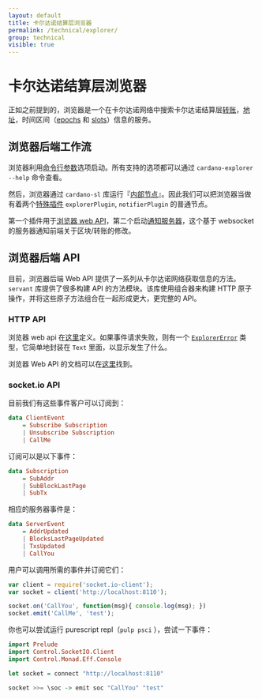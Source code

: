 ```yaml
---
layout: default
title: 卡尔达诺结算层浏览器
permalink: /technical/explorer/
group: technical
visible: true
---
```

<!-- Reviewed at ac0126b2753f1f5ca6fbfb555783fbeb1aa141bd -->

# 卡尔达诺结算层浏览器

正如之前提到的，浏览器是一个在卡尔达诺网络中搜索卡尔达诺结算层[转账](/glossary/#转账)，[地址](/glossary/#address)，时间区间（[epochs](/glossary/#epoch) 和 [slots](/glossary/#slot)）信息的服务。


## 浏览器后端工作流

浏览器利用[命令行参数](https://github.com/input-output-hk/cardano-sl-explorer/blob/f64fb137415c03e8569129067a7798bb8a51456c/src/explorer/ExplorerOptions.hs#L25)选项启动。所有支持的选项都可以通过 `cardano-explorer --help` 命令查看。

然后，浏览器通过 `cardano-sl` 库运行『[内部节点](https://github.com/input-output-hk/cardano-sl-explorer/blob/f64fb137415c03e8569129067a7798bb8a51456c/src/explorer/Main.hs#L74)』。因此我们可以把浏览器当做有着两个[特殊插件](https://github.com/input-output-hk/cardano-sl-explorer/blob/f64fb137415c03e8569129067a7798bb8a51456c/src/explorer/Main.hs#L70) `explorerPlugin`, `notifierPlugin` 的普通节点。

第一个插件用于[浏览器 web API](https://github.com/input-output-hk/cardano-sl-explorer/blob/e343db1def575cc2a47d9168414c22c2599c50e6/src/Pos/Explorer/Web/Api.hs#L25)，第二个启动[通知服务器](https://github.com/input-output-hk/cardano-sl-explorer/blob/e343db1def575cc2a47d9168414c22c2599c50e6/src/Pos/Explorer/Socket/App.hs#L164)，这个基于 websocket 的服务器通知前端关于区块/转账的修改。


## 浏览器后端 API

目前，浏览器后端 Web API 提供了一系列从卡尔达诺网络获取信息的方法。`servant` 库提供了很多构建 API 的方法模块。该库使用组合器来构建 HTTP 原子操作，并将这些原子方法组合在一起形成更大，更完整的 API。

### HTTP API

浏览器 web api 在[这里](https://github.com/input-output-hk/cardano-sl-explorer/blob/f64fb137415c03e8569129067a7798bb8a51456c/src/Pos/Explorer/Web/Api.hs#L25)定义。如果事件请求失败，则有一个 [`ExplorerError`](https://github.com/input-output-hk/cardano-sl-explorer/blob/f64fb137415c03e8569129067a7798bb8a51456c/src/Pos/Explorer/Web/Error.hs#L11) 类型，它简单地封装在 `Text` 里面，以显示发生了什么。

浏览器 Web API 的文档可以在[这里](https://cardanodocs.com/technical/explorer/api/)找到。


### socket.io API

目前我们有这些事件客户可以订阅到：


``` haskell
data ClientEvent
    = Subscribe Subscription
    | Unsubscribe Subscription
    | CallMe
```

订阅可以是以下事件：

``` haskell
data Subscription
    = SubAddr
    | SubBlockLastPage
    | SubTx
```

相应的服务器事件是：

``` haskell
data ServerEvent
    = AddrUpdated
    | BlocksLastPageUpdated
    | TxsUpdated
    | CallYou
```


用户可以调用所需的事件并订阅它们：

``` js
var client = require('socket.io-client');
var socket = client('http://localhost:8110');

socket.on('CallYou', function(msg){ console.log(msg); })
socket.emit('CallMe', 'test');
```

你也可以尝试运行 purescript repl（`pulp psci` ），尝试一下事件：


``` purescript
import Prelude
import Control.SocketIO.Client
import Control.Monad.Eff.Console

let socket = connect "http://localhost:8110"

socket >>= \soc -> emit soc "CallYou" "test"
```
